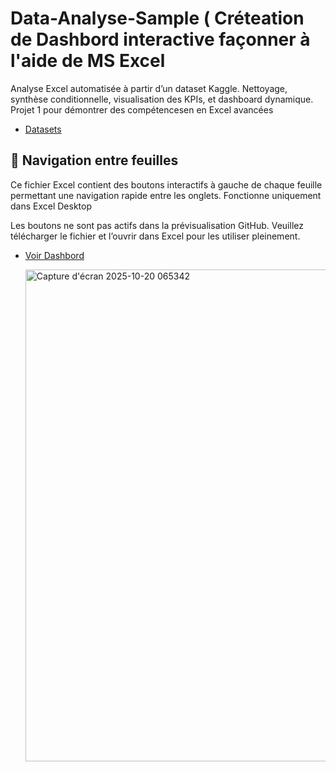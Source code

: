 # Data-Analyse-Sample ( Créteation de Dashbord interactive façonner à l'aide de MS Excel 
Analyse Excel automatisée à partir d’un dataset Kaggle. Nettoyage, synthèse conditionnelle, visualisation des KPIs, et dashboard dynamique. Projet 1 pour démontrer des compétencesen en Excel avancées
- <a href="https://github.com/Hasnain-mustufai/excel-Dashbord/blob/main/sales_data_sample.xlsx">Datasets</a>
 ## 🔄 Navigation entre feuilles
Ce fichier Excel contient des boutons interactifs à gauche de chaque feuille permettant une navigation rapide entre les onglets. Fonctionne uniquement dans Excel Desktop

Les boutons ne sont pas actifs dans la prévisualisation GitHub. Veuillez télécharger le fichier et l’ouvrir dans Excel pour les utiliser pleinement.


- <a href="https://github.com/Hasnain-mustufai/excel-Dashbord/blob/main/Capture%20d'%C3%A9cran%202025-10-20%20065342.png">Voir Dashbord</a>


  <img width="1312" height="787" alt="Capture d'écran 2025-10-20 065342" src="https://github.com/user-attachments/assets/eaac6121-b4ab-44e7-a1ab-6f8367668e41" />
